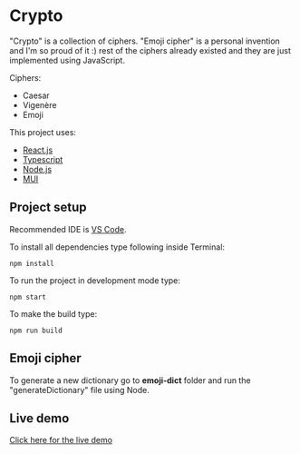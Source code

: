 # Crypto

"Crypto" is a collection of ciphers. "Emoji cipher" is a personal invention and I'm so proud of it :) rest of the ciphers already existed and they are just implemented using JavaScript.

Ciphers:

- Caesar
- Vigenère
- Emoji

This project uses:

- [React.js](https://reactjs.org/)
- [Typescript](https://www.typescriptlang.org/)
- [Node.js](https://nodejs.org/en/)
- [MUI](https://mui.com/)

## Project setup

Recommended IDE is [VS Code](https://code.visualstudio.com/).

To install all dependencies type following inside Terminal:

`npm install`

To run the project in development mode type:

`npm start`

To make the build type:

`npm run build`

## Emoji cipher

To generate a new dictionary go to **emoji-dict** folder and run the "generateDictionary" file using Node.

## Live demo

[Click here for the live demo](https://bbtools-ps.github.io/crypto/)
